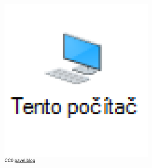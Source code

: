 [![Tento počítač.cz](tentopocitac.png "Tento počítač")](/dir/)
CC0&nbsp;[pavel.blog](http://pavel.blog/)
